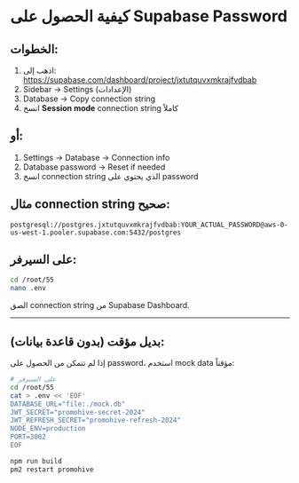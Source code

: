 # كيفية الحصول على Supabase Password

## الخطوات:

1. اذهب إلى: https://supabase.com/dashboard/project/jxtutquvxmkrajfvdbab
2. Sidebar → Settings (الإعدادات) 
3. Database → Copy connection string
4. انسخ **Session mode** connection string كاملاً

## أو:

1. Settings → Database → Connection info
2. Database password → Reset if needed
3. انسخ connection string الذي يحتوي على password

## مثال connection string صحيح:

```
postgresql://postgres.jxtutquvxmkrajfvdbab:YOUR_ACTUAL_PASSWORD@aws-0-us-west-1.pooler.supabase.com:5432/postgres
```

## على السيرفر:

```bash
cd /root/55
nano .env
```

الصق connection string من Supabase Dashboard.

---

## بديل مؤقت (بدون قاعدة بيانات):

إذا لم تتمكن من الحصول على password، استخدم mock data مؤقتاً:

```bash
# على السيرفر
cd /root/55
cat > .env << 'EOF'
DATABASE_URL="file:./mock.db"
JWT_SECRET="promohive-secret-2024"
JWT_REFRESH_SECRET="promohive-refresh-2024"
NODE_ENV=production
PORT=3002
EOF

npm run build
pm2 restart promohive
```

